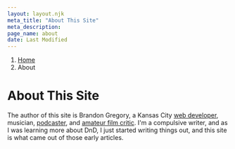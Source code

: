 ```yaml
---
layout: layout.njk
meta_title: "About This Site"
meta_description: 
page_name: about
date: Last Modified
---
```


<div id="breadcrumbs"></div>

1. [Home](/)
1. About

# About This Site

The author of this site is Brandon Gregory, a Kansas City [web developer](http://brandongregorycreative.com), musician, [podcaster](https://peculiarpicture.show), and [amateur film critic](https://brandontalksmovies.com). I'm a compulsive writer, and as I was learning more about DnD, I just started writing things out, and this site is what came out of those early articles. 